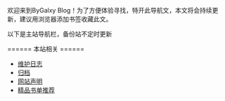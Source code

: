 欢迎来到ByGalxy Blog！为了方便体验寻找，特开此导航文，本文将会持续更新，建议用浏览器添加书签收藏此文。

以下是主站导航栏，备份站不定时更新

====== 本站相关 ======

* [维护日志](https://blog.klbbx.cc/wzrz/)
* [归档](https://blog.klbbx.cc/guidang/)
* [网站声明](https://blog.klbbx.cc/wangzhanshengming/)
* [精品书单推荐](https://blog.klbbx.cc/tuijianshudan/)
